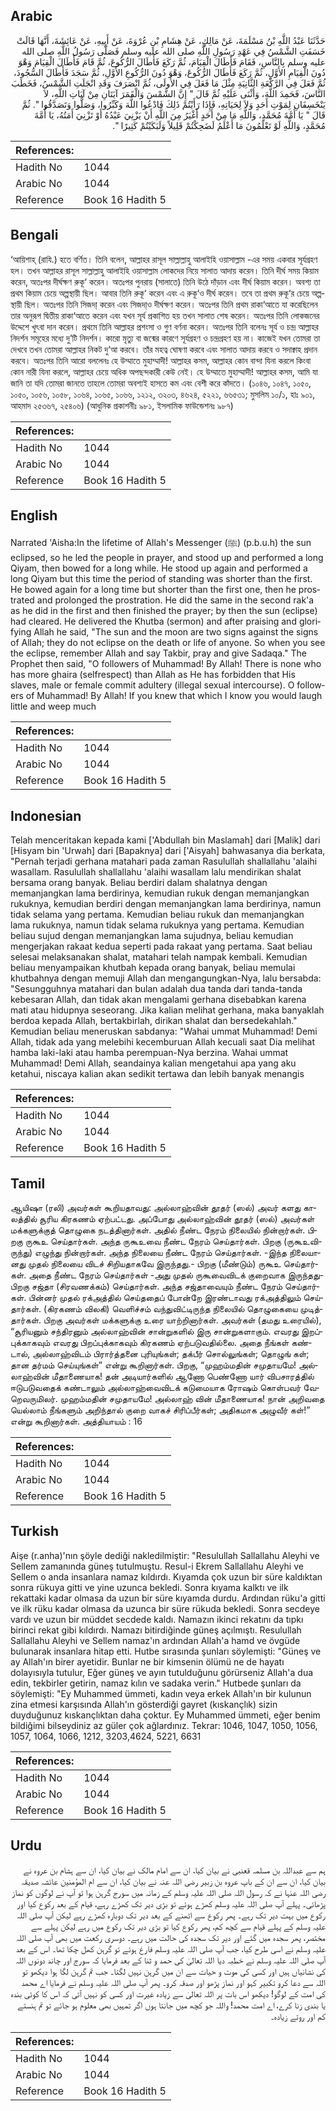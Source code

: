 ## Arabic


<div dir="rtl" lang="ar" style={{fontSize:'larger',backgroundColor:'#f8f9fa',padding:20}}>
حَدَّثَنَا عَبْدُ اللَّهِ بْنُ مَسْلَمَةَ، عَنْ مَالِكٍ، عَنْ هِشَامِ بْنِ عُرْوَةَ، عَنْ أَبِيهِ، عَنْ عَائِشَةَ، أَنَّهَا قَالَتْ خَسَفَتِ الشَّمْسُ فِي عَهْدِ رَسُولِ اللَّهِ صلى الله عليه وسلم فَصَلَّى رَسُولُ اللَّهِ صلى الله عليه وسلم بِالنَّاسِ، فَقَامَ فَأَطَالَ الْقِيَامَ، ثُمَّ رَكَعَ فَأَطَالَ الرُّكُوعَ، ثُمَّ قَامَ فَأَطَالَ الْقِيَامَ وَهْوَ دُونَ الْقِيَامِ الأَوَّلِ، ثُمَّ رَكَعَ فَأَطَالَ الرُّكُوعَ، وَهْوَ دُونَ الرُّكُوعِ الأَوَّلِ، ثُمَّ سَجَدَ فَأَطَالَ السُّجُودَ، ثُمَّ فَعَلَ فِي الرَّكْعَةِ الثَّانِيَةِ مِثْلَ مَا فَعَلَ فِي الأُولَى، ثُمَّ انْصَرَفَ وَقَدِ انْجَلَتِ الشَّمْسُ، فَخَطَبَ النَّاسَ، فَحَمِدَ اللَّهَ، وَأَثْنَى عَلَيْهِ ثُمَّ قَالَ ‏"‏ إِنَّ الشَّمْسَ وَالْقَمَرَ آيَتَانِ مِنْ آيَاتِ اللَّهِ، لاَ يَنْخَسِفَانِ لِمَوْتِ أَحَدٍ وَلاَ لِحَيَاتِهِ، فَإِذَا رَأَيْتُمْ ذَلِكَ فَادْعُوا اللَّهَ وَكَبِّرُوا، وَصَلُّوا وَتَصَدَّقُوا ‏"‏‏.‏ ثُمَّ قَالَ ‏"‏ يَا أُمَّةَ مُحَمَّدٍ، وَاللَّهِ مَا مِنْ أَحَدٍ أَغْيَرُ مِنَ اللَّهِ أَنْ يَزْنِيَ عَبْدُهُ أَوْ تَزْنِيَ أَمَتُهُ، يَا أُمَّةَ مُحَمَّدٍ، وَاللَّهِ لَوْ تَعْلَمُونَ مَا أَعْلَمُ لَضَحِكْتُمْ قَلِيلاً وَلَبَكَيْتُمْ كَثِيرًا ‏"‏‏.‏
</div>
<div style={{backgroundColor:'#f8f9fa',padding:20, marginBottom: 10}}><table> <thead> <tr> <th>References:</th> <th></th> </tr> </thead> <tbody><tr><td>Hadith No</td><td>1044</td></tr><tr><td>Arabic No</td><td>1044</td></tr><tr><td>Reference</td><td>Book 16 Hadith 5</td></tr></tbody></table></div>

## Bengali


<div dir="ltr" lang="bn" style={{fontSize:'larger',backgroundColor:'#f8f9fa',padding:20}}>
‘আয়িশাহ্ (রাযি.) হতে বর্ণিত। তিনি বলেন, আল্লাহর রাসূল সাল্লাল্লাহু আলাইহি ওয়াসাল্লাম -এর সময় একবার সূর্যগ্রহণ হল। তখন আল্লাহর রাসূল সাল্লাল্লাহু আলাইহি ওয়াসাল্লাম লোকদের নিয়ে সালাত আদায় করেন। তিনি দীর্ঘ সময় কিয়াম করেন, অতঃপর দীর্ঘক্ষণ রুকূ‘ করেন। অতঃপর পুনরায় (সালাতে) তিনি উঠে দাঁড়ান এবং দীর্ঘ কিয়াম করেন। অবশ্য তা প্রথম কিয়াম চেয়ে অল্পস্থায়ী ছিল। আবার তিনি রুকূ‘ করেন এবং এ রুকূ‘ও দীর্ঘ করেন। তবে তা প্রথম রুকূ‘র চেয়ে অল্পস্থায়ী ছিল। অতঃপর তিনি সিজদা্ করেন এবং সিজদা্ও দীর্ঘক্ষণ করেন। অতঃপর তিনি প্রথম রাকা‘আতে যা করেছিলেন তার অনুরূপ দ্বিতীয় রাকা‘আতে করেন এবং যখন সূর্য প্রকাশিত হয় তখন সালাত শেষ করেন। অতঃপর তিনি লোকজনের উদ্দেশে খুৎবা দান করেন। প্রথমে তিনি আল্লাহর প্রশংসা ও গুণ বর্ণনা করেন। অতঃপর তিনি বলেনঃ সূর্য ও চন্দ্র আল্লাহর নিদর্শন সমূহের মধ্যে দু’টি নিদর্শন। কারো মৃত্যু বা জন্মের কারণে সূর্যগ্রহণ ও চন্দ্রগ্রহণ হয় না। কাজেই যখন তোমরা তা দেখবে তখন তোমরা আল্লাহর নিকট দু‘আ করবে। তাঁর মহত্ব ঘোষণা করবে এবং সালাত আদায় করবে ও সদাক্বাহ প্রদান করবে। অতঃপর তিনি আরো বললেনঃ হে উম্মাতে মুহাম্মাদী! আল্লাহর কসম, আল্লাহর কোন বান্দা যিনা করলে কিংবা কোন নারী যিনা করলে, আল্লাহর চেয়ে অধিক অপছন্দকারী কেউ নেই। হে উম্মাতে মুহাম্মাদী! আল্লাহর কসম, আমি যা জানি তা যদি তোমরা জানতে তাহলে তোমরা অবশ্যই হাসতে কম এবং বেশী করে কাঁদতে। (১০৪৬, ১০৪৭, ১০৫০, ১০৫০, ১০৫৬, ১০৫৮, ১০৬৪, ১০৬৫, ১০৬৬, ১২১২, ৩২০৩, ৪৬২৪, ৫২২১, ৬৬৫৩১; মুসলিম ১০/১, হাঃ ৯০১, আহমাদ ২৫৩৬৭, ২৫৪০৬) (আধুনিক প্রকাশনীঃ ৯৮১, ইসলামিক ফাউন্ডেশনঃ ৯৮৭)
</div>
<div style={{backgroundColor:'#f8f9fa',padding:20, marginBottom: 10}}><table> <thead> <tr> <th>References:</th> <th></th> </tr> </thead> <tbody><tr><td>Hadith No</td><td>1044</td></tr><tr><td>Arabic No</td><td>1044</td></tr><tr><td>Reference</td><td>Book 16 Hadith 5</td></tr></tbody></table></div>

## English


<div dir="ltr" lang="en" style={{fontSize:'larger',backgroundColor:'#f8f9fa',padding:20}}>
Narrated 'Aisha:In the lifetime of Allah's Messenger (ﷺ) (p.b.u.h) the sun eclipsed, so he led the people in prayer, and stood up and performed a long Qiyam, then bowed for a long while. He stood up again and performed a long Qiyam but this time the period of standing was shorter than the first. He bowed again for a long time but shorter than the first one, then he prostrated and prolonged the prostration. He did the same in the second rak'a as he did in the first and then finished the prayer; by then the sun (eclipse) had cleared. He delivered the Khutba (sermon) and after praising and glorifying Allah he said, "The sun and the moon are two signs against the signs of Allah; they do not eclipse on the death or life of anyone. So when you see the eclipse, remember Allah and say Takbir, pray and give Sadaqa." The Prophet then said, "O followers of Muhammad! By Allah! There is none who has more ghaira (selfrespect) than Allah as He has forbidden that His slaves, male or female commit adultery (illegal sexual intercourse). O followers of Muhammad! By Allah! If you knew that which I know you would laugh little and weep much
</div>
<div style={{backgroundColor:'#f8f9fa',padding:20, marginBottom: 10}}><table> <thead> <tr> <th>References:</th> <th></th> </tr> </thead> <tbody><tr><td>Hadith No</td><td>1044</td></tr><tr><td>Arabic No</td><td>1044</td></tr><tr><td>Reference</td><td>Book 16 Hadith 5</td></tr></tbody></table></div>

## Indonesian


<div dir="ltr" lang="id" style={{fontSize:'larger',backgroundColor:'#f8f9fa',padding:20}}>
Telah menceritakan kepada kami ['Abdullah bin Maslamah] dari [Malik] dari [Hisyam bin 'Urwah] dari [Bapaknya] dari ['Aisyah] bahwasanya dia berkata, "Pernah terjadi gerhana matahari pada zaman Rasulullah shallallahu 'alaihi wasallam. Rasulullah shallallahu 'alaihi wasallam lalu mendirikan shalat bersama orang banyak. Beliau berdiri dalam shalatnya dengan memanjangkan lama berdirinya, kemudian rukuk dengan memanjangkan rukuknya, kemudian berdiri dengan memanjangkan lama berdirinya, namun tidak selama yang pertama. Kemudian beliau rukuk dan memanjangkan lama rukuknya, namun tidak selama rukuknya yang pertama. Kemudian beliau sujud dengan memanjangkan lama sujudnya, beliau kemudian mengerjakan rakaat kedua seperti pada rakaat yang pertama. Saat beliau selesai melaksanakan shalat, matahari telah nampak kembali. Kemudian beliau menyampaikan khutbah kepada orang banyak, beliau memulai khutbahnya dengan memuji Allah dan mengangungkan-Nya, lalu bersabda: "Sesungguhnya matahari dan bulan adalah dua tanda dari tanda-tanda kebesaran Allah, dan tidak akan mengalami gerhana disebabkan karena mati atau hidupnya seseorang. Jika kalian melihat gerhana, maka banyaklah berdoa kepada Allah, bertakbirlah, dirikan shalat dan bersedekahlah." Kemudian beliau meneruskan sabdanya: "Wahai ummat Muhammad! Demi Allah, tidak ada yang melebihi kecemburuan Allah kecuali saat Dia melihat hamba laki-laki atau hamba perempuan-Nya berzina. Wahai ummat Muhammad! Demi Allah, seandainya kalian mengetahui apa yang aku ketahui, niscaya kalian akan sedikit tertawa dan lebih banyak menangis
</div>
<div style={{backgroundColor:'#f8f9fa',padding:20, marginBottom: 10}}><table> <thead> <tr> <th>References:</th> <th></th> </tr> </thead> <tbody><tr><td>Hadith No</td><td>1044</td></tr><tr><td>Arabic No</td><td>1044</td></tr><tr><td>Reference</td><td>Book 16 Hadith 5</td></tr></tbody></table></div>

## Tamil


<div dir="ltr" lang="ta" style={{fontSize:'larger',backgroundColor:'#f8f9fa',padding:20}}>
ஆயிஷா (ரலி) அவர்கள் கூறியதாவது: அல்லாஹ்வின் தூதர் (ஸல்) அவர் களது காலத்தில் சூரிய கிரகணம் ஏற்பட்டது. அப்போது அல்லாஹ்வின் தூதர் (ஸல்) அவர்கள் மக்களுக்குத் தொழுகை நடத்தினார்கள். அதில் நீண்ட நேரம் நிலையில் நின்றார்கள். பிறகு ருகூஉ செய்தார்கள். அந்த ருகூஉவை நீண்ட நேரம் செய்தார்கள். பிறகு (ருகூஉவி-ருந்து) எழுந்து நின்றார்கள். அந்த நிலையை நீண்ட நேரம் செய்தார்கள். -இந்த நிலையானது முதல் நிலையை விடச் சிறியதாகவே இருந்தது.- பிறகு (மீண்டும்) ருகூஉ செய்தார்கள். அதை நீண்ட நேரம் செய்தார்கள் -அது முதல் ருகூவைவிடக் குறைவாக இருந்தது- பிறகு சஜ்தா (சிரவணக்கம்) செய்தார்கள். அந்த சஜ்தாவையும் நீண்ட நேரம் செய்தார்கள். பின்னர் முதல் ரக்அத்தில் செய்ததைப் போன்றே இரண்டாவது ரக்அத்திலும் செய்தார்கள். (கிரகணம் விலகி) வெளிச்சம் வந்துவிட்டிருந்த நிலையில் தொழுகையை முடித்தார்கள். பிறகு அவர்கள் மக்களுக்கு உரை யாற்றினார்கள். அவர்கள் (தமது உரையில்), “சூரியனும் சந்திரனும் அல்லாஹ்வின் சான்றுகளில் இரு சான்றுகளாகும். எவரது இறப்புக்காகவும் எவரது பிறப்புக்காகவும் கிரகணம் ஏற்படுவதில்லை. அதை நீங்கள் கண்டால், அல்லாஹ்விடம் பிரார்த்தனை புரியுங்கள்; தக்பீர் சொல்லுங்கள்; தொழுங் கள்; தான தர்மம் செய்யுங்கள்” என்று கூறினார்கள். பிறகு, “முஹம்மதின் சமுதாயமே! அல்லாஹ்வின் மீதாணையாக! தன் அடியார்களில் ஆணோ பெண்ணோ யார் விபசாரத்தில் ஈடுபடுவதைக் கண்டாலும் அல்லாஹ்வைவிடக் கடுமையாக ரோஷம் கொள்பவர் வேறெவருமிலர். முஹம்மதின் சமுதாயமே! அல்லாஹ் வின் மீதாணையாக! நான் அறிவதை யெல்லாம் நீங்களும் அறிந்தால் குறை வாகச் சிரிப்பீர்கள்; அதிகமாக அழுவீர் கள்!” என்று கூறினார்கள். அத்தியாயம் : 16
</div>
<div style={{backgroundColor:'#f8f9fa',padding:20, marginBottom: 10}}><table> <thead> <tr> <th>References:</th> <th></th> </tr> </thead> <tbody><tr><td>Hadith No</td><td>1044</td></tr><tr><td>Arabic No</td><td>1044</td></tr><tr><td>Reference</td><td>Book 16 Hadith 5</td></tr></tbody></table></div>

## Turkish


<div dir="ltr" lang="tr" style={{fontSize:'larger',backgroundColor:'#f8f9fa',padding:20}}>
Aişe (r.anha)'nın şöyle dediği nakledilmiştir: "Resulullah Sallallahu Aleyhi ve Sellem zamanında güneş tutulmuştu. Resul-i Ekrem Sallallahu Aleyhi ve Sellem o anda insanlara namaz kıldırdı. Kıyamda çok uzun bir süre kaldıktan sonra rükuya gitti ve yine uzunca bekledi. Sonra kıyama kalktı ve ilk rekattaki kadar olmasa da uzun bir süre kıyamda durdu. Ardından rüku'a gitti ve ilk rüku kadar olmasa da uzunca bir süre rükuda bekledi. Sonra secdeye vardı ve uzun bir müddet secdede kaldı. Namazın ikinci rekatını da tıpkı birinci rekat gibi kıldırdı. Namazı bitirdiğinde güneş açılmıştı. Resulullah Sallallahu Aleyhi ve Sellem namaz'ın ardından Allah'a hamd ve övgüde bulunarak insanlara hitap etti. Hutbe sırasında şunları söylemişti: "Güneş ve ay Allah'ın birer ayetidir. Bunlar ne bir kimsenin ölümü ne de hayatı dolayısıyla tutulur, Eğer güneş ve ayın tutulduğunu görürseniz Allah'a dua edin, tekbirler getirin, namaz kılın ve sadaka verin." Hutbede şunları da söylemişti: "Ey Muhammed ümmeti, kadın veya erkek Allah'ın bir kulunun zina etmesi karşısında Allah'ın gösterdiği gayret (kıskançlık) sizin duyduğunuz kıskançlıktan daha çoktur. Ey Muhammed ümmeti, eğer benim bildiğimi bilseydiniz az güler çok ağlardınız. Tekrar: 1046, 1047, 1050, 1056, 1057, 1064, 1066, 1212, 3203,4624, 5221, 6631
</div>
<div style={{backgroundColor:'#f8f9fa',padding:20, marginBottom: 10}}><table> <thead> <tr> <th>References:</th> <th></th> </tr> </thead> <tbody><tr><td>Hadith No</td><td>1044</td></tr><tr><td>Arabic No</td><td>1044</td></tr><tr><td>Reference</td><td>Book 16 Hadith 5</td></tr></tbody></table></div>

## Urdu


<div dir="rtl" lang="ur" style={{fontSize:'larger',backgroundColor:'#f8f9fa',padding:20}}>
ہم سے عبداللہ بن مسلمہ قعنبی نے بیان کیا، ان سے امام مالک نے بیان کیا، ان سے ہشام بن عروہ نے بیان کیا، ان سے ان کے باپ عروہ بن زبیر رضی اللہ عنہ نے بیان کیا، ان سے ام المؤمنین عائشہ صدیقہ رضی اللہ عنہا نے کہ رسول اللہ صلی اللہ علیہ وسلم کے زمانہ میں سورج گرہن ہوا تو آپ نے لوگوں کو نماز پڑھائی۔ پہلے آپ صلی اللہ علیہ وسلم کھڑے ہوئے تو بڑی دیر تک کھڑے رہے، قیام کے بعد رکوع کیا اور رکوع میں بہت دیر تک رہے۔ پھر رکوع سے اٹھنے کے بعد دیر تک دوبارہ کھڑے رہے لیکن آپ صلی اللہ علیہ وسلم کے پہلے قیام سے کچھ کم، پھر رکوع کیا تو بڑی دیر تک رکوع میں رہے لیکن پہلے سے مختصر، پھر سجدہ میں گئے اور دیر تک سجدہ کی حالت میں رہے۔ دوسری رکعت میں بھی آپ صلی اللہ علیہ وسلم نے اسی طرح کیا، جب آپ صلی اللہ علیہ وسلم فارغ ہوئے تو گرہن کھل چکا تھا۔ اس کے بعد آپ صلی اللہ علیہ وسلم نے خطبہ دیا اللہ تعالیٰ کی حمد و ثنا کے بعد فرمایا کہ سورج اور چاند دونوں اللہ کی نشانیاں ہیں اور کسی کی موت و حیات سے ان میں گرہن نہیں لگتا۔ جب تم گرہن لگا ہوا دیکھو تو اللہ سے دعا کرو تکبیر کہو اور نماز پڑھو اور صدقہ کرو۔ پھر آپ صلی اللہ علیہ وسلم نے فرمایا اے محمد کی امت کے لوگو! دیکھو اس بات پر اللہ تعالیٰ سے زیادہ غیرت اور کسی کو نہیں آتی کہ اس کا کوئی بندہ یا بندی زنا کرے، اے امت محمد! واللہ جو کچھ میں جانتا ہوں اگر تمہیں بھی معلوم ہو جائے تو تم ہنستے کم اور روتے زیادہ۔
</div>
<div style={{backgroundColor:'#f8f9fa',padding:20, marginBottom: 10}}><table> <thead> <tr> <th>References:</th> <th></th> </tr> </thead> <tbody><tr><td>Hadith No</td><td>1044</td></tr><tr><td>Arabic No</td><td>1044</td></tr><tr><td>Reference</td><td>Book 16 Hadith 5</td></tr></tbody></table></div>